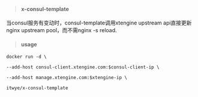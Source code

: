 > #### x-consul-template

当consul服务有变动时，consul-template调用xtengine upstream api直接更新nginx upstream pool，而不需nginx -s reload.

> #### usage

```
docker run -d \ 

--add-host consul-client.xtengine.com:$consul-client-ip \

--add-host manage.xtengine.com:$xtengine-ip \

itwye/x-consul-template
```